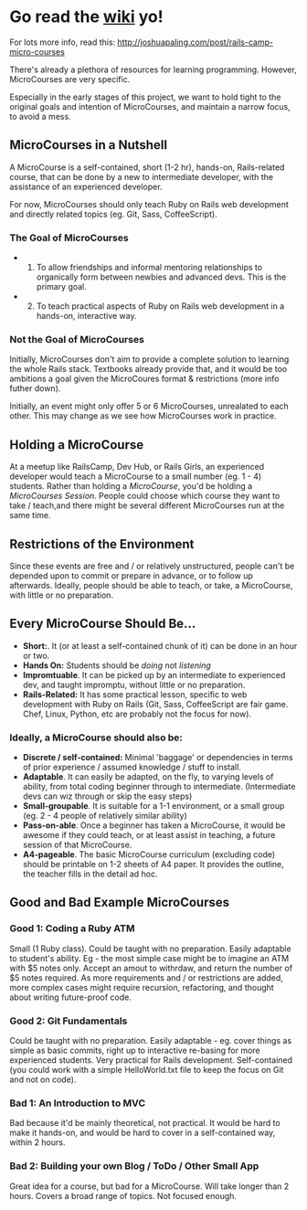 # Go read the [wiki](https://github.com/puyo/microcourses/wiki) yo!

For lots more info, read this: http://joshuapaling.com/post/rails-camp-micro-courses

There's already a plethora of resources for learning programming. However, MicroCourses are very specific.

Especially in the early stages of this project, we want to hold tight to the original goals and intention of MicroCourses, and maintain a narrow focus, to avoid a mess.

## MicroCourses in a Nutshell

A MicroCourse is a self-contained, short (1-2 hr), hands-on, Rails-related course, that can be done by a new to intermediate developer, with the assistance of an experienced developer.

For now, MicroCourses should only teach Ruby on Rails web development and directly related topics (eg. Git, Sass, CoffeeScript).

### The Goal of MicroCourses

* 1. To allow friendships and informal mentoring relationships to organically form between newbies and advanced devs. This is the primary goal.
* 2. To teach practical aspects of Ruby on Rails web development in a hands-on, interactive way.

### Not the Goal of MicroCourses

Initially, MicroCourses don't aim to provide a complete solution to learning the whole Rails stack. Textbooks already provide that, and it would be too ambitions a goal given the MicroCoures format & restrictions (more info futher down).

Initially, an event might only offer 5 or 6 MicroCourses, unrealated to each other. This may change as we see how MicroCourses work in practice.

## Holding a MicroCourse

At a meetup like RailsCamp, Dev Hub, or Rails Girls, an experienced developer would teach a MicroCourse to a small number (eg. 1 - 4) students. Rather than holding a *MicroCourse*, you'd be holding a *MicroCourses Session*. People could choose which course they want to take / teach,and there might be several different MicroCourses run at the same time.

## Restrictions of the Environment

Since these events are free and / or relatively unstructured, people can't be depended upon to commit or prepare in advance, or to follow up afterwards. Ideally, people should be able to teach, or take, a MicroCourse, with little or no preparation.

## Every MicroCourse Should Be...

* **Short:**. It (or at least a self-contained chunk of it) can be done in an hour or two.
* **Hands On:** Students should be *doing* not *listening*
* **Impromtuable**. It can be picked up by an intermediate to experienced dev, and taught impromptu, without little or no preparation.
* **Rails-Related:** It has some practical lesson, specific to web development with Ruby on Rails (Git, Sass, CoffeeScript are fair game. Chef, Linux, Python, etc are probably not the focus for now).

### Ideally, a MicroCourse should also be:

* **Discrete / self-contained:** Minimal 'baggage' or dependencies in terms of prior experience / assumed knowledge / stuff to install.
* **Adaptable**. It can easily be adapted, on the fly, to varying levels of ability, from total coding beginner through to intermediate. (Intermediate devs can wiz through or skip the easy steps)
* **Small-groupable**. It is suitable for a 1-1 environment, or a small group (eg. 2 - 4 people of relatively similar ability)
* **Pass-on-able**. Once a beginner has taken a MicroCourse, it would be awesome if they could teach, or at least assist in teaching, a future session of that MicroCourse.
* **A4-pageable**. The basic MicroCourse curriculum (excluding code) should be printable on 1-2 sheets of A4 paper. It provides the outline, the teacher fills in the detail ad hoc.


## Good and Bad Example MicroCourses

### Good 1: Coding a Ruby ATM

Small (1 Ruby class). Could be taught with no preparation. Easily adaptable to student's ability. Eg - the most simple case might be to imagine an ATM with $5 notes only. Accept an amout to withrdaw, and return the number of $5 notes required. As more requirements and / or restrictions are added, more complex cases might require recursion, refactoring, and thought about writing future-proof code.

### Good 2: Git Fundamentals

Could be taught with no preparation. Easily adaptable - eg. cover things as simple as basic commits, right up to interactive re-basing for more experienced students. Very practical for Rails development. Self-contained (you could work with a simple HelloWorld.txt file to keep the focus on Git and not on code).

### Bad 1: An Introduction to MVC

Bad because it'd be mainly theoretical, not practical. It would be hard to make it hands-on, and would be hard to cover in a self-contained way, within 2 hours.

### Bad 2: Building your own Blog / ToDo / Other Small App

Great idea for a course, but bad for a MicroCourse. Will take longer than 2 hours. Covers a broad range of topics. Not focused enough.

